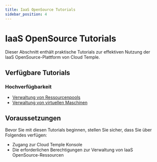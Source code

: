 ```yaml
---
title: IaaS OpenSource Tutorials
sidebar_position: 4
---
```


# IaaS OpenSource Tutorials

Dieser Abschnitt enthält praktische Tutorials zur effektiven Nutzung der IaaS OpenSource-Plattform von Cloud Temple.

## Verfügbare Tutorials

### Hochverfügbarkeit
- [Verwaltung von Ressourcenpools](tutorials/high_availability/manage_pool.md)
- [Verwaltung von virtuellen Maschinen](tutorials/high_availability/manage_vm.md)

## Voraussetzungen

Bevor Sie mit diesen Tutorials beginnen, stellen Sie sicher, dass Sie über Folgendes verfügen:

- Zugang zur Cloud Temple Konsole
- Die erforderlichen Berechtigungen zur Verwaltung von IaaS OpenSource-Ressourcen
